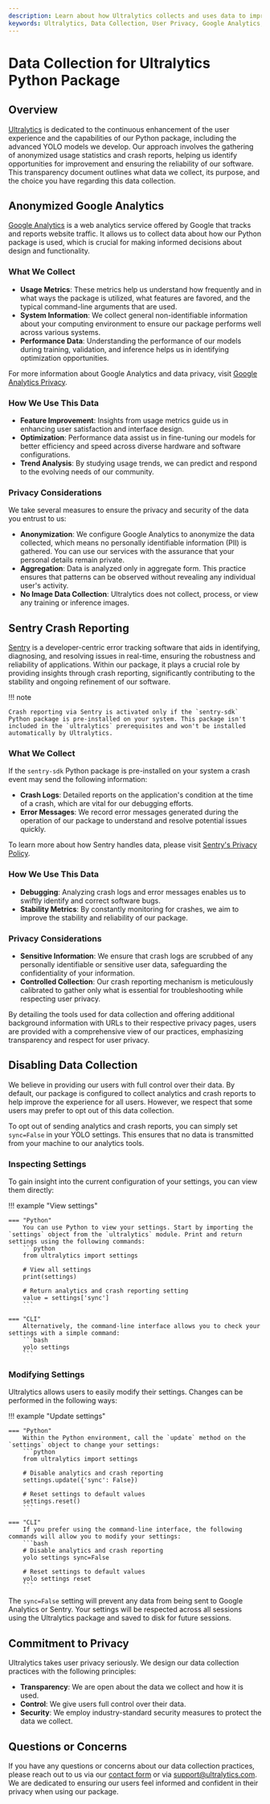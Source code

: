 ```yaml
---
description: Learn about how Ultralytics collects and uses data to improve user experience, ensure software stability, and address privacy concerns, with options to opt-out.
keywords: Ultralytics, Data Collection, User Privacy, Google Analytics, Sentry, Crash Reporting, Anonymized Data, Privacy Settings, Opt-Out
---
```


# Data Collection for Ultralytics Python Package

## Overview

[Ultralytics](https://ultralytics.com) is dedicated to the continuous enhancement of the user experience and the capabilities of our Python package, including the advanced YOLO models we develop. Our approach involves the gathering of anonymized usage statistics and crash reports, helping us identify opportunities for improvement and ensuring the reliability of our software. This transparency document outlines what data we collect, its purpose, and the choice you have regarding this data collection.

## Anonymized Google Analytics

[Google Analytics](https://developers.google.com/analytics) is a web analytics service offered by Google that tracks and reports website traffic. It allows us to collect data about how our Python package is used, which is crucial for making informed decisions about design and functionality.

### What We Collect

- **Usage Metrics**: These metrics help us understand how frequently and in what ways the package is utilized, what features are favored, and the typical command-line arguments that are used.
- **System Information**: We collect general non-identifiable information about your computing environment to ensure our package performs well across various systems.
- **Performance Data**: Understanding the performance of our models during training, validation, and inference helps us in identifying optimization opportunities.

For more information about Google Analytics and data privacy, visit [Google Analytics Privacy](https://support.google.com/analytics/answer/6004245).

### How We Use This Data

- **Feature Improvement**: Insights from usage metrics guide us in enhancing user satisfaction and interface design.
- **Optimization**: Performance data assist us in fine-tuning our models for better efficiency and speed across diverse hardware and software configurations.
- **Trend Analysis**: By studying usage trends, we can predict and respond to the evolving needs of our community.

### Privacy Considerations

We take several measures to ensure the privacy and security of the data you entrust to us:

- **Anonymization**: We configure Google Analytics to anonymize the data collected, which means no personally identifiable information (PII) is gathered. You can use our services with the assurance that your personal details remain private.
- **Aggregation**: Data is analyzed only in aggregate form. This practice ensures that patterns can be observed without revealing any individual user's activity.
- **No Image Data Collection**: Ultralytics does not collect, process, or view any training or inference images.

## Sentry Crash Reporting

[Sentry](https://sentry.io/) is a developer-centric error tracking software that aids in identifying, diagnosing, and resolving issues in real-time, ensuring the robustness and reliability of applications. Within our package, it plays a crucial role by providing insights through crash reporting, significantly contributing to the stability and ongoing refinement of our software.

!!! note

    Crash reporting via Sentry is activated only if the `sentry-sdk` Python package is pre-installed on your system. This package isn't included in the `ultralytics` prerequisites and won't be installed automatically by Ultralytics.

### What We Collect

If the `sentry-sdk` Python package is pre-installed on your system a crash event may send the following information:

- **Crash Logs**: Detailed reports on the application's condition at the time of a crash, which are vital for our debugging efforts.
- **Error Messages**: We record error messages generated during the operation of our package to understand and resolve potential issues quickly.

To learn more about how Sentry handles data, please visit [Sentry's Privacy Policy](https://sentry.io/privacy/).

### How We Use This Data

- **Debugging**: Analyzing crash logs and error messages enables us to swiftly identify and correct software bugs.
- **Stability Metrics**: By constantly monitoring for crashes, we aim to improve the stability and reliability of our package.

### Privacy Considerations

- **Sensitive Information**: We ensure that crash logs are scrubbed of any personally identifiable or sensitive user data, safeguarding the confidentiality of your information.
- **Controlled Collection**: Our crash reporting mechanism is meticulously calibrated to gather only what is essential for troubleshooting while respecting user privacy.

By detailing the tools used for data collection and offering additional background information with URLs to their respective privacy pages, users are provided with a comprehensive view of our practices, emphasizing transparency and respect for user privacy.

## Disabling Data Collection

We believe in providing our users with full control over their data. By default, our package is configured to collect analytics and crash reports to help improve the experience for all users. However, we respect that some users may prefer to opt out of this data collection.

To opt out of sending analytics and crash reports, you can simply set `sync=False` in your YOLO settings. This ensures that no data is transmitted from your machine to our analytics tools.

### Inspecting Settings

To gain insight into the current configuration of your settings, you can view them directly:

!!! example "View settings"

    === "Python"
        You can use Python to view your settings. Start by importing the `settings` object from the `ultralytics` module. Print and return settings using the following commands:
        ```python
        from ultralytics import settings

        # View all settings
        print(settings)

        # Return analytics and crash reporting setting
        value = settings['sync']
        ```

    === "CLI"
        Alternatively, the command-line interface allows you to check your settings with a simple command:
        ```bash
        yolo settings
        ```

### Modifying Settings

Ultralytics allows users to easily modify their settings. Changes can be performed in the following ways:

!!! example "Update settings"

    === "Python"
        Within the Python environment, call the `update` method on the `settings` object to change your settings:
        ```python
        from ultralytics import settings

        # Disable analytics and crash reporting
        settings.update({'sync': False})

        # Reset settings to default values
        settings.reset()
        ```

    === "CLI"
        If you prefer using the command-line interface, the following commands will allow you to modify your settings:
        ```bash
        # Disable analytics and crash reporting
        yolo settings sync=False

        # Reset settings to default values
        yolo settings reset
        ```

The `sync=False` setting will prevent any data from being sent to Google Analytics or Sentry. Your settings will be respected across all sessions using the Ultralytics package and saved to disk for future sessions.

## Commitment to Privacy

Ultralytics takes user privacy seriously. We design our data collection practices with the following principles:

- **Transparency**: We are open about the data we collect and how it is used.
- **Control**: We give users full control over their data.
- **Security**: We employ industry-standard security measures to protect the data we collect.

## Questions or Concerns

If you have any questions or concerns about our data collection practices, please reach out to us via our [contact form](https://ultralytics.com/contact) or via [support@ultralytics.com](mailto:support@ultralytics.com). We are dedicated to ensuring our users feel informed and confident in their privacy when using our package.
